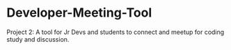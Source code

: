 # Developer-Meeting-Tool
Project 2: A tool for Jr Devs and students to connect and meetup for coding study and discussion.
